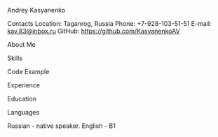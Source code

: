 Andrey Kasyanenko

Contacts
Location: Taganrog, Russia
Phone: +7-928-103-51-51
E-mail: kav.83@inbox.ru
GitHub: https://github.com/KasyanenkoAV

About Me

Skills

Code Example

Experience

Education

Languages

Russian - native speaker.
English - B1
